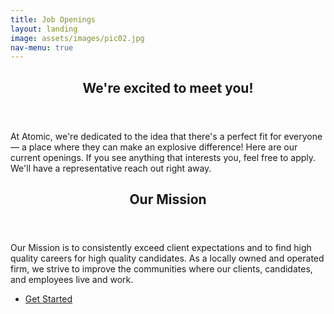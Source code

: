 ```yaml
---
title: Job Openings
layout: landing
image: assets/images/pic02.jpg
nav-menu: true
---
```


<div id="main">
<section id="one">
	<div class="inner">
		<header class="major">
			<h2>We're excited to meet you!</h2>
		</header>
		<p>At Atomic, we're dedicated to the idea that there's a perfect fit for everyone — a place where they can make an explosive difference! Here are our current openings. If you see anything that interests you, feel free to apply. We'll have a representative reach out right away.</p>
	</div>
</section>

<section id="two">
    <div class="inner">
        <!-- Start CATS job widget -->
            <div id="cats-portal-widget"></div>
            <script>
            window.cjw=window.cjw||function(){(cjw.instance=cjw.instance||[]).push(arguments[0])};
            cjw({"id":83228,"domain":"catsone.com","target":"#cats-portal-widget"});
            </script>
            <script async src="https://app.catsone.com/resources/entry-jobwidget.js"></script>
        <!-- End CATS job widget -->
    </div>
</section>

<!-- Three -->
<section id="three">
	<div class="inner">
		<header class="major">
			<h2>Our Mission</h2>
		</header>
		<p>Our Mission is to consistently exceed client expectations and to find high quality careers for high quality candidates. As a locally owned and operated firm, we strive to improve the communities where our clients, candidates, and employees live and work.</p>
		<ul class="actions">
			<li><a href="customers.html" class="button next">Get Started</a></li>
		</ul>
	</div>
</section>

</div>

